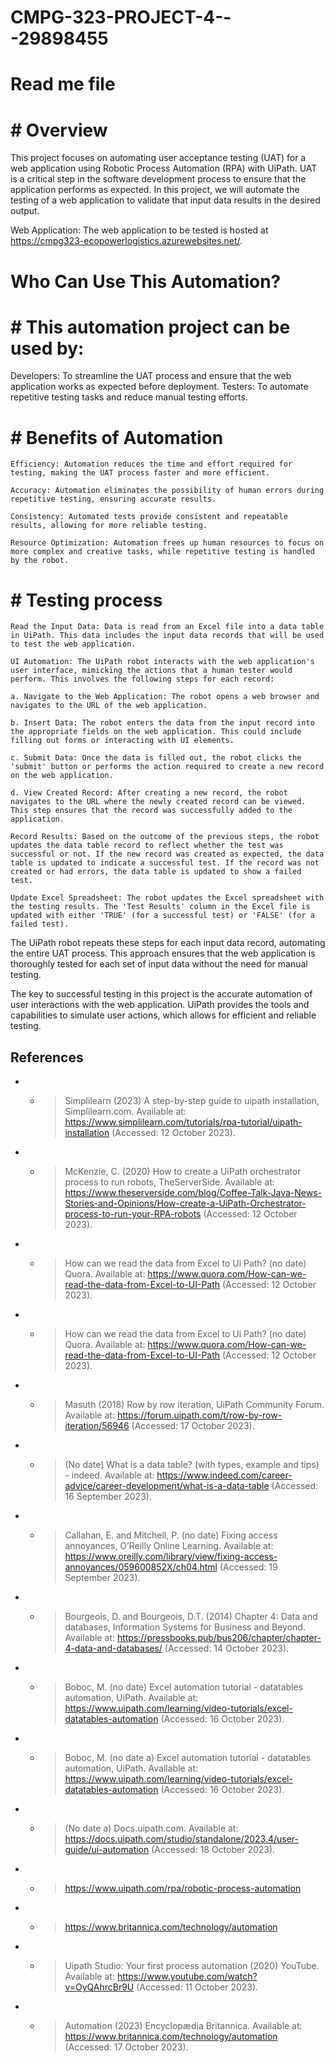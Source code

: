 # CMPG-323-PROJECT-4---29898455
# Read me file
# # Overview

This project focuses on automating user acceptance testing (UAT) for a web application using Robotic Process Automation (RPA) with UiPath. UAT is a critical step in the software development process to ensure that the application performs as expected. In this project, we will automate the testing of a web application to validate that input data results in the desired output.

Web Application: The web application to be tested is hosted at https://cmpg323-ecopowerlogistics.azurewebsites.net/.

#  Who Can Use This Automation?

# # This automation project can be used by:

Developers: To streamline the UAT process and ensure that the web application works as expected before deployment.
Testers: To automate repetitive testing tasks and reduce manual testing efforts.



# # Benefits of Automation

    Efficiency: Automation reduces the time and effort required for testing, making the UAT process faster and more efficient.

    Accuracy: Automation eliminates the possibility of human errors during repetitive testing, ensuring accurate results.

    Consistency: Automated tests provide consistent and repeatable results, allowing for more reliable testing.

    Resource Optimization: Automation frees up human resources to focus on more complex and creative tasks, while repetitive testing is handled by the robot.

# # Testing process

    Read the Input Data: Data is read from an Excel file into a data table in UiPath. This data includes the input data records that will be used to test the web application.

    UI Automation: The UiPath robot interacts with the web application's user interface, mimicking the actions that a human tester would perform. This involves the following steps for each record:

    a. Navigate to the Web Application: The robot opens a web browser and navigates to the URL of the web application.

    b. Insert Data: The robot enters the data from the input record into the appropriate fields on the web application. This could include filling out forms or interacting with UI elements.

    c. Submit Data: Once the data is filled out, the robot clicks the 'submit' button or performs the action required to create a new record on the web application.

    d. View Created Record: After creating a new record, the robot navigates to the URL where the newly created record can be viewed. This step ensures that the record was successfully added to the application.

    Record Results: Based on the outcome of the previous steps, the robot updates the data table record to reflect whether the test was successful or not. If the new record was created as expected, the data table is updated to indicate a successful test. If the record was not created or had errors, the data table is updated to show a failed test.

    Update Excel Spreadsheet: The robot updates the Excel spreadsheet with the testing results. The 'Test Results' column in the Excel file is updated with either 'TRUE' (for a successful test) or 'FALSE' (for a failed test).

The UiPath robot repeats these steps for each input data record, automating the entire UAT process. This approach ensures that the web application is thoroughly tested for each set of input data without the need for manual testing.

The key to successful testing in this project is the accurate automation of user interactions with the web application. UiPath provides the tools and capabilities to simulate user actions, which allows for efficient and reliable testing.

## References

- - > Simplilearn (2023) A step-by-step guide to uipath installation, Simplilearn.com. Available at: https://www.simplilearn.com/tutorials/rpa-tutorial/uipath-installation (Accessed: 12 October 2023).
    
- - > McKenzie, C. (2020) How to create a UiPath orchestrator process to run robots, TheServerSide. Available at: https://www.theserverside.com/blog/Coffee-Talk-Java-News-Stories-and-Opinions/How-create-a-UiPath-Orchestrator-process-to-run-your-RPA-robots (Accessed: 12 October 2023).

- - > How can we read the data from Excel to Ui Path? (no date) Quora. Available at: https://www.quora.com/How-can-we-read-the-data-from-Excel-to-UI-Path (Accessed: 12 October 2023).
    
- - > How can we read the data from Excel to Ui Path? (no date) Quora. Available at: https://www.quora.com/How-can-we-read-the-data-from-Excel-to-UI-Path (Accessed: 12 October 2023).
    
- - > Masuth (2018) Row by row iteration, UiPath Community Forum. Available at: https://forum.uipath.com/t/row-by-row-iteration/56946 (Accessed: 17 October 2023).
    
- - > (No date) What is a data table? (with types, example and tips) - indeed. Available at: https://www.indeed.com/career-advice/career-development/what-is-a-data-table (Accessed: 16 September 2023).
    
- - > Callahan, E. and Mitchell, P. (no date) Fixing access annoyances, O’Reilly Online Learning. Available at: https://www.oreilly.com/library/view/fixing-access-annoyances/059600852X/ch04.html (Accessed: 19 September 2023).
    
- - > Bourgeois, D. and Bourgeois, D.T. (2014) Chapter 4: Data and databases, Information Systems for Business and Beyond. Available at: https://pressbooks.pub/bus206/chapter/chapter-4-data-and-databases/ (Accessed: 14 October 2023).
    
- - > Boboc, M. (no date) Excel automation tutorial - datatables automation, UiPath. Available at: https://www.uipath.com/learning/video-tutorials/excel-datatables-automation (Accessed: 16 October 2023).
- - > Boboc, M. (no date a) Excel automation tutorial - datatables automation, UiPath. Available at: https://www.uipath.com/learning/video-tutorials/excel-datatables-automation (Accessed: 16 October 2023).
    
- - > (No date a) Docs.uipath.com. Available at: https://docs.uipath.com/studio/standalone/2023.4/user-guide/ui-automation (Accessed: 18 October 2023).

- - > https://www.uipath.com/rpa/robotic-process-automation
    
- - > https://www.britannica.com/technology/automation

- - > Uipath Studio: Your first process automation (2020) YouTube. Available at: https://www.youtube.com/watch?v=OyQAhrcBr9U (Accessed: 11 October 2023).
    
 - - > Automation (2023) Encyclopædia Britannica. Available at: https://www.britannica.com/technology/automation (Accessed: 17 October 2023). 
  

